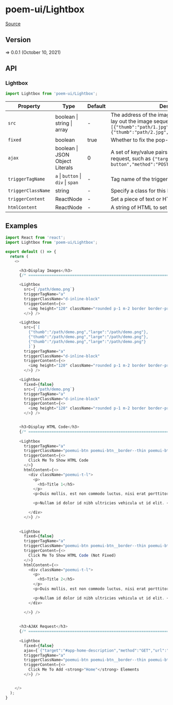 # poem-ui/Lightbox

[Source](https://github.com/xizon/poem-ui/tree/main/src/Lightbox)

## Version

=> 0.0.1 (October 10, 2021)

## API

### Lightbox
```js
import Lightbox from 'poem-ui/Lightbox';
```
| Property | Type | Default | Description |
| --- | --- | --- | --- |
| `src` | boolean \| string \| array | - | The address of the image, you can use an array to lay out the image sequence, such as `[{"thumb":"path/1.jpg","large":"path/1.jpg"},{"thumb":"path/2.jpg","large":"path/2.jpg"}]` |
| `fixed` | boolean  | true | Whether to fix the pop-up window |
| `ajax` | boolean \| JSON Object Literals | 0 | A set of key/value pairs that configure the Ajax request, such as `{"target":"#my-ajax-demo-target-button","method":"POST","url":"https://xxx.com"}` |
| `triggerTagName` | `a` \| `button` \| `div` \| `span`  | - | Tag name of the trigger. |
| `triggerClassName` | string  | - | Specify a class for this Node |
| `triggerContent` | ReactNode  | - | Set a piece of text or HTML code for the trigger |
| `htmlContent` | ReactNode  | - | A string of HTML to set as the content |



## Examples

```js
import React from 'react';
import Lightbox from 'poem-ui/Lightbox';

export default () => {
  return (
    <>

      <h3>Display Images</h3>
      {/* ================================================================== */} 

      <Lightbox 
        src={`/path/demo.png`}
        triggerTagName="a" 
        triggerClassName="d-inline-block" 
        triggerContent={<>
          <img height="120" className="rounded p-1 m-2 border border-primary" src={`/path/demo.png`} alt="Click Me To Show Image" />
        </>} />

      <Lightbox 
        src={`[
          {"thumb":"/path/demo.png","large":"/path/demo.png"}, 
          {"thumb":"/path/demo.png","large":"/path/demo.png"}, 
          {"thumb":"/path/demo.png","large":"/path/demo.png"}
          ]`}
        triggerTagName="a" 
        triggerClassName="d-inline-block" 
        triggerContent={<>
          <img height="120" className="rounded p-1 m-2 border border-primary" src={`/path/demo.png`} alt="Click Me To Show Multiple Image" />
        </>} />

      <Lightbox 
        fixed={false}
        src={`/path/demo.png`}
        triggerTagName="a" 
        triggerClassName="d-inline-block" 
        triggerContent={<>
          <img height="120" className="rounded p-1 m-2 border border-primary" src={`/path/demo.png`} alt="Click Me To Show Image (Not Fixed)" />
        </>} />


      <h3>Display HTML Code</h3>
      {/* ================================================================== */} 
  
      <Lightbox 
        triggerTagName="a" 
        triggerClassName="poemui-btn poemui-btn__border--thin poemui-btn__margin--b poemui-btn__size--s poemui-btn__bg--primary" 
        triggerContent={<>
          Click Me To Show HTML Code
        </>}
        htmlContent={<>
          <div className="poemui-t-l">
            <p>
              <h5>Title 1</h5>
            </p>
            <p>Duis mollis, est non commodo luctus, nisi erat porttitor ligula, eget lacinia odio sem nec elit. Cras mattis consectetur purus sit amet fermentum. Morbi leo risus, porta ac consectetur ac, vestibulum at eros. Praesent commodo cursus magna, vel scelerisque nisl consectetur et. <a href="https://example.com" target="_blank">This is link</a></p>

            <p>Nullam id dolor id nibh ultricies vehicula ut id elit. <a href="https://example.com" target="_blank">Curabitur blandit tempus porttitor</a>. Integer posuere erat a ante venenatis dapibus posuere velit aliquet. Cras justo odio, dapibus ac facilisis in, egestas eget quam. Vestibulum id ligula porta felis euismod semper. Donec id elit non mi porta gravida at eget metus. Vestibulum id ligula porta felis euismod semper. Super/Duper/Long/NonBreaking/Path/Name/To/A/File/That/Is/Way/Deep/Down/In/Some/Mysterious/Remote/Desolate/Part/Of/The/Operating/System/To/A/File/That/Just/So/Happens/To/Be/Strangely/Named/Supercalifragilisticexpialidocious.txt</p>

          </div>
        </>} />
          
    
      <Lightbox 
        fixed={false}
        triggerTagName="a" 
        triggerClassName="poemui-btn poemui-btn__border--thin poemui-btn__margin--b poemui-btn__size--s poemui-btn__bg--primary" 
        triggerContent={<>
          Click Me To Show HTML Code (Not Fixed)
        </>}
        htmlContent={<>
          <div className="poemui-t-l">
            <p>
              <h5>Title 2</h5>
            </p>
            <p>Duis mollis, est non commodo luctus, nisi erat porttitor ligula, eget lacinia odio sem nec elit. Cras mattis consectetur purus sit amet fermentum. Morbi leo risus, porta ac consectetur ac, vestibulum at eros. Praesent commodo cursus magna, vel scelerisque nisl consectetur et. <a href="https://example.com" target="_blank">This is link</a></p>

            <p>Nullam id dolor id nibh ultricies vehicula ut id elit. <a href="https://example.com" target="_blank">Curabitur blandit tempus porttitor</a>. Integer posuere erat a ante venenatis dapibus posuere velit aliquet. Cras justo odio, dapibus ac facilisis in, egestas eget quam. Vestibulum id ligula porta felis euismod semper. Donec id elit non mi porta gravida at eget metus. Vestibulum id ligula porta felis euismod semper. Super/Duper/Long/NonBreaking/Path/Name/To/A/File/That/Is/Way/Deep/Down/In/Some/Mysterious/Remote/Desolate/Part/Of/The/Operating/System/To/A/File/That/Just/So/Happens/To/Be/Strangely/Named/Supercalifragilisticexpialidocious.txt</p>
          </div>

        </>} />
        
    
      <h3>AJAX Request</h3>
      {/* ================================================================== */} 
    
      <Lightbox 
        fixed={false}
        ajax={`{"target":"#app-home-description","method":"GET","url":"/index"}`}
        triggerTagName="a" 
        triggerClassName="poemui-btn poemui-btn__border--thin poemui-btn__margin--b poemui-btn__size--s poemui-btn__bg--primary" 
        triggerContent={<>
          Click Me To Add <strong>"Home"</strong> Elements
        </>} />


    </>
  );
}

```